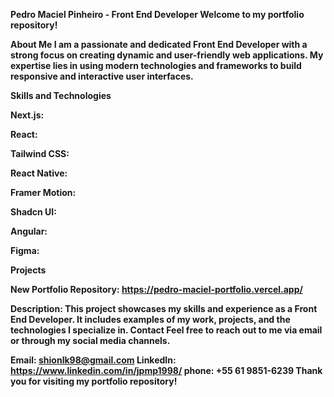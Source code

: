 <strong>Pedro Maciel Pinheiro<strong/> - Front End Developer
Welcome to my portfolio repository!

About Me
I am a passionate and dedicated Front End Developer with a strong focus on creating dynamic and user-friendly web applications. 
My expertise lies in using modern technologies and frameworks to build responsive and interactive user interfaces.

Skills and Technologies 

Next.js: 

React: 

Tailwind CSS:

React Native: 

Framer Motion: 

Shadcn UI: 

Angular: 

Figma: 

Projects

New Portfolio
Repository: https://pedro-maciel-portfolio.vercel.app/

Description: This project showcases my skills and experience as a Front End Developer. It includes examples of my work, projects, and the technologies I specialize in.
Contact
Feel free to reach out to me via email or through my social media channels.

Email: shionlk98@gmail.com
LinkedIn: https://www.linkedin.com/in/jpmp1998/
phone: +55 61 9851-6239
Thank you for visiting my portfolio repository!

